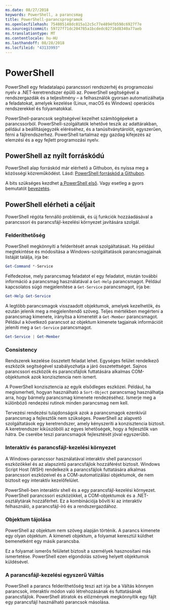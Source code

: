 ```yaml
---
ms.date: 08/27/2018
keywords: PowerShell, a parancsmag
title: PowerShell-parancsprogramok
ms.openlocfilehash: 754805148dc815a12c5c77e4894fb598c6927f7e
ms.sourcegitcommit: 59727f71dc204785a1bcdedc02716d8340a77aeb
ms.translationtype: MT
ms.contentlocale: hu-HU
ms.lasthandoff: 08/28/2018
ms.locfileid: "43133993"
---
```

# <a name="powershell"></a>PowerShell

PowerShell egy feladatalapú parancssori rendszerhéj és programozási nyelv a .NET-keretrendszer épülő az.
PowerShell segítségével a rendszergazdák és a teljesítmény – a felhasználók gyorsan automatizálhatja a feladatokat, amelyek kezelése (Linux, macOS és Windows) operációs rendszerekkel és folyamatokkal.

PowerShell-parancsok segítségével kezelhet számítógépeket a parancssorból. PowerShell-szolgáltatók lehetővé teszik az adattárakban, például a beállításjegyzék eléréséhez, és a tanúsítványtárolót, egyszerűen, férni a fájlrendszerhez. PowerShell tartalmaz egy gazdag kifejezés az elemzési és a egy fejlett programozási nyelv.

## <a name="powershell-is-open-source"></a>PowerShell az nyílt forráskódú

PowerShell alap forráskód már elérhető a Githubon, és nyissa meg a közösségi közreműködést.
Lásd: [PowerShell forráskód a Githubon](https://github.com/powershell/powershell).

A bits szükséges kezdhet [a PowerShell első](https://github.com/PowerShell/PowerShell#get-powershell).
Vagy esetleg a gyors bemutatót [bevezetés](https://github.com/PowerShell/PowerShell/blob/master/docs/learning-powershell).

## <a name="powershell-design-goals"></a>PowerShell elérheti a céljait

PowerShell régóta fennálló problémák, és új funkciók hozzáadásával a parancssori és parancsfájl-kezelési környezet javítására szolgál.

### <a name="discoverability"></a>Felderíthetőség

PowerShell megkönnyíti a felderítését annak szolgáltatásait. Ha például megtekintése és módosítása a Windows-szolgáltatások parancsmagjainak listáját találja, írja be:

```powershell
Get-Command *-Service
```

Felfedezése, mely parancsmag feladatot el egy feladatot, miután további információ a parancsmag használatával a `Get-Help` parancsmagot. Például kapcsolatos súgó megjelenítése a `Get-Service` parancsmagot, írja be:

```powershell
Get-Help Get-Service
```

A legtöbb parancsmagok visszaadott objektumok, amelyek kezelhetők, és ezután jelenik meg a megjelenítendő szöveg. Teljes mértékben megérteni a parancsmag kimenete, irányítsa a kimenetét a `Get-Member` parancsmagot. Például a következő parancsot az objektum kimenete tagjainak információit jeleníti meg a `Get-Service` parancsmagot.

```powershell
Get-Service | Get-Member
```

### <a name="consistency"></a>Consistency

Rendszerek kezelése összetett feladat lehet. Egységes felület rendelkező eszközök segítségével szabályozhatja a járó összetettséget. Sajnos parancssori eszközök és parancsfájlok futtatására alkalmas COM-objektumok azok konzisztencia nem ismert.

A PowerShell konzisztencia az egyik elsődleges eszközei. Például, ha megismerheti, hogyan használható a `Sort-Object` parancsmag használhatja arra, hogy bármely parancsmag kimenete rendezéséhez. Ismerje meg a különböző rendezési rutinok minden parancsmag nem kell.

Tervezési rendezési tulajdonságok azok a parancsmagok ezenkívül parancsmag a fejlesztők nem szükséges. PowerShell az alapvető szolgáltatások egy keretrendszer, amely kényszeríti a konzisztencia biztosít. A keretrendszer kiküszöböli az egyes lehetőségek, hogy a fejlesztők van hátra. De cserébe teszi parancsmagok fejlesztését jóval egyszerűbb.

### <a name="interactive-and-scripting-environments"></a>Interaktív és parancsfájl-kezelési környezet

A Windows-parancssor használatával interaktív shell parancssori eszközökkel és az alapszintű parancsfájlok hozzáférést biztosít. Windows Script Host (WSH) rendelkezik a parancsfájlok futtatására alkalmas parancssori eszközeivel és a COM-automatizálási objektumok, de nem biztosít egy interaktív kezelőfelület.

PowerShell-ben interaktív shell és a egy parancsfájl-kezelési környezet. PowerShell parancssori eszközökkel, a COM-objektumok és a .NET-osztálytárak hozzáférhet. Ez a kombinációja bővíti ki az interaktív felhasználó, a parancsfájl-író és a rendszergazdához.

### <a name="object-orientation"></a>Objektum tájolása

PowerShell az objektum nem szöveg alapján történik. A parancs kimenete egy olyan objektum. A kimeneti objektum, a folyamat keresztül küldhet bemenetként egy másik parancsba.

Ez a folyamat ismerős felületet biztosít a személyek hasznosítani más ismertetése. PowerShell ezen elgondolás szöveg helyett objektumok küldésével.

### <a name="easy-transition-to-scripting"></a>A parancsfájl-kezelési egyszerű Váltás

PowerShell a parancs felderíthetőség teszi azt írja be a Váltás könnyen parancsok, interaktív módon való létrehozásának és futtatásának parancsfájlok. PowerShell átiratok és előzmények megkönnyítik egy fájlt egy parancsfájl használható parancsok másolása.

